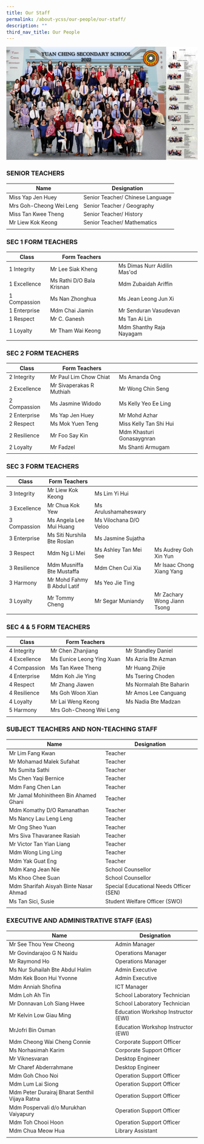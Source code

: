 ```yaml
---
title: Our Staff
permalink: /about-ycss/our-people/our-staff/
description: ""
third_nav_title: Our People
---
```

![Yuan Ching Secondary School 2022](/images/All%20Staff%20Photo%202022%20(Collage)-min.jpg)

### SENIOR TEACHERS

| Name | Designation |
| --- | --- |
| Miss Yap Jen Huey | Senior Teacher/ Chinese Language |
| Mrs Goh-Cheong Wei Leng | Senior Teacher / Geography |
| Miss Tan Kwee Theng | Senior Teacher/ History |
| Mr Liew Kok Keong | Senior Teacher/ Mathematics |
| | |

### SEC 1 FORM TEACHERS

| Class | Form Teachers |  |  |
|---|---|---|---|
| 1 Integrity | Mr Lee Siak Kheng | Ms Dimas Nurr Aidilin Mas'od |  |
| 1 Excellence | Ms Rathi D/O Bala Krisnan  | Mdm Zubaidah Ariffin  |  |
| 1 Compassion | Ms Nan Zhonghua | Ms Jean Leong Jun Xi |  |
| 1 Enterprise | Mdm Chai Jiamin | Mr Senduran Vasudevan |  |
| 1 Respect | Mr C. Ganesh | Ms Tan Ai Lin |  |
| 1 Loyalty | Mr Tham Wai Keong | Mdm Shanthy Raja Nayagam |  |
| | | | |

### SEC 2 FORM TEACHERS

| Class | Form Teachers |  |  |
| --- | --- | --- | --- |
| 2 Integrity | Mr Paul Lim Chow Chiat | Ms Amanda Ong |  |
| 2 Excellence | Mr Sivaperakas R Muthiah | Mr Wong Chin Seng |  |
| 2 Compassion| Ms Jasmine Widodo | Ms Kelly Yeo Ee Ling |  |
| 2 Enterprise | Ms Yap Jen Huey | Mr Mohd Azhar |  |
| 2 Respect | Ms Mok Yuen Teng | Miss Kelly Tan Shi Hui|   
| 2 Resilience | Mr Foo Say Kin | Mdm Khasturi Gonasaygnran |   
| 2 Loyalty  | Mr Fadzel  | Ms Shanti Armugam  | 
| | | 

### SEC 3 FORM TEACHERS

| Class | Form Teachers |  |  |
| --- | --- | --- | --- |
| 3 Integrity | Mr Liew Kok Keong | Ms Lim Yi Hui |  |
| 3 Excellence | Mr Chua Kok Yew | Ms Arulushamaheswary |  | 
| 3 Compassion | Ms Angela Lee Mui Huang | Ms Vilochana D/O Veloo |  |
| 3 Enterprise | Ms Siti Nurshila Bte Roslan | Ms Jasmine Sujatha |  |
| 3 Respect | Mdm Ng Li Mei | Ms Ashley Tan Mei See | Ms Audrey Goh Xin Yun  |
| 3 Resilience | Mdm Musniffa Bte Mustaffa | Mdm Chen Cui Xia| Mr Isaac Chong Xiang Yang |
| 3 Harmony | Mr Mohd Fahmy B Abdul Latif | Ms Yeo Jie Ting
| 3 Loyalty | Mr Tommy Cheng | Mr Segar Muniandy | Mr Zachary Wong Jiann Tsong |
| | |

### SEC 4 & 5 FORM TEACHERS

| Class | Form Teachers |  |  | 
|---|---|---|---|
| 4 Integrity | Mr Chen Zhanjiang |  Mr Standley Daniel |  |
| 4 Excellence  | Ms Eunice Leong Ying Xuan | Ms Azria Bte Azman |  |
| 4 Compassion | Ms Tan Kwee Theng | Mr Huang Zhijie |  |
| 4 Enterprise | Mdm Koh Jie Ying | Ms Tsering Choden |  |
| 4 Respect | Mr Zhang Jiawen | Ms Normalah Bte Baharin |  |
| 4 Resilience | Ms Goh Woon Xian | Mr Amos Lee Canguang |   
| 4 Loyalty | Mr Lai Weng Keong | Ms Nadia Bte Madzan |  |
| 5 Harmony | Mrs Goh-Cheong Wei Leng | 
| | |

### SUBJECT TEACHERS AND NON-TEACHING STAFF

| Name | Designation |
| --- | --- |
| Mr Lim Fang Kwan | Teacher |
| Mr Mohamad Malek Sufahat | Teacher |
| Ms Sumita Sathi | Teacher |
| Ms Chen Yaqi Bernice | Teacher |
| Mdm Fang Chen Lan  | Teacher  |
| Mr Jamal Mohinitheen Bin Ahamed Ghani | Teacher |
| Mdm Komathy D/O Ramanathan | Teacher  |
| Ms Nancy Lau Leng Leng | Teacher |
| Mr Ong Sheo Yuan | Teacher |
| Mrs Siva Thavaranee Rasiah | Teacher |
| Mr Victor Tan Yian Liang | Teacher |
| Mdm Wong Ling Ling | Teacher |
| Mdm Yak Guat Eng | Teacher |
| Mdm Kang Jean Nie | School Counsellor |
| Ms Khoo Chee Suan | School Counsellor |
| Mdm Sharifah Aisyah Binte Nasar Ahmad | Special Educational Needs Officer (SEN) |
| Ms Tan Sici, Susie | Student Welfare Officer (SWO) |
| | |

### EXECUTIVE AND ADMINISTRATIVE STAFF (EAS)

| Name | Designation |
| --- | --- |
| Mr See Thou Yew Cheong | Admin Manager |
| Mr Govindarajoo G N Naidu | Operations Manager |
| Mr Raymond Ho | Operations Manager |
| Ms Nur Suhailah Bte Abdul Halim | Admin Executive |
| Mdm Kek Boon Hui Yvonne | Admin Executive |
| Mdm Anniah Shofina | ICT Manager |
| Mdm Loh Ah Tin | School Laboratory Technician |
| Mr Donnavan Loh Siang Hwee | School Laboratory Technician |
| Mr Kelvin Low Giau Ming | Education Workshop Instructor (EWI) |
| MrJofri Bin Osman | Education Workshop Instructor (EWI) |
| Mdm Cheong Wai Cheng Connie | Corporate Support Officer |
| Ms Norhasimah Karim | Corporate Support Officer |
| Mr Viknesvaran | Desktop Engineer |
| Mr Charef Abderrahmane | Desktop Engineer |
| Mdm Goh Choo Noi  | Operation Support Officer  |
| Mdm Lum Lai Siong  | Operation Support Officer  |
| Mdm Peter Durairaj Bharat Senthil Vijaya Ratna  | Operation Support Officer  |
| Mdm Pospervali d/o Murukhan Vaiyapury  | Operation Support Officer  |
| Mdm Toh Chooi Hoon  | Operation Support Officer  |
| Mdm Chua Meow Hua  | Library Assistant  |
| | |